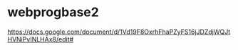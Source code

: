 # webprogbase2

https://docs.google.com/document/d/1Vd19F8OxrhFhaPZyFS16jJDZdjWQJtHVNiPvINLHAx8/edit#

